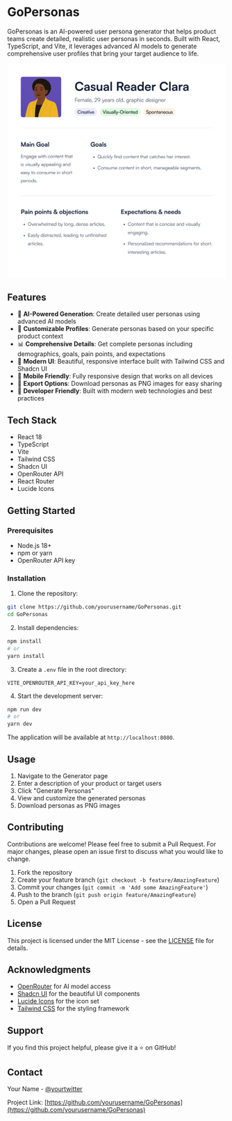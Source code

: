 # GoPersonas

GoPersonas is an AI-powered user persona generator that helps product teams create detailed, realistic user personas in seconds. Built with React, TypeScript, and Vite, it leverages advanced AI models to generate comprehensive user profiles that bring your target audience to life.

![GoPersonas Screenshot](public/lovable-uploads/Persona1CasualReaderClara.svg)

## Features

- 🤖 **AI-Powered Generation**: Create detailed user personas using advanced AI models
- 🎯 **Customizable Profiles**: Generate personas based on your specific product context
- 📊 **Comprehensive Details**: Get complete personas including demographics, goals, pain points, and expectations
- 🎨 **Modern UI**: Beautiful, responsive interface built with Tailwind CSS and Shadcn UI
- 📱 **Mobile Friendly**: Fully responsive design that works on all devices
- 💾 **Export Options**: Download personas as PNG images for easy sharing
- 🔧 **Developer Friendly**: Built with modern web technologies and best practices

## Tech Stack

- React 18
- TypeScript
- Vite
- Tailwind CSS
- Shadcn UI
- OpenRouter API
- React Router
- Lucide Icons

## Getting Started

### Prerequisites

- Node.js 18+ 
- npm or yarn
- OpenRouter API key

### Installation

1. Clone the repository:
```bash
git clone https://github.com/yourusername/GoPersonas.git
cd GoPersonas
```

2. Install dependencies:
```bash
npm install
# or
yarn install
```

3. Create a `.env` file in the root directory:
```env
VITE_OPENROUTER_API_KEY=your_api_key_here
```

4. Start the development server:
```bash
npm run dev
# or
yarn dev
```

The application will be available at `http://localhost:8080`.

## Usage

1. Navigate to the Generator page
2. Enter a description of your product or target users
3. Click "Generate Personas"
4. View and customize the generated personas
5. Download personas as PNG images

## Contributing

Contributions are welcome! Please feel free to submit a Pull Request. For major changes, please open an issue first to discuss what you would like to change.

1. Fork the repository
2. Create your feature branch (`git checkout -b feature/AmazingFeature`)
3. Commit your changes (`git commit -m 'Add some AmazingFeature'`)
4. Push to the branch (`git push origin feature/AmazingFeature`)
5. Open a Pull Request

## License

This project is licensed under the MIT License - see the [LICENSE](LICENSE) file for details.

## Acknowledgments

- [OpenRouter](https://openrouter.ai/) for AI model access
- [Shadcn UI](https://ui.shadcn.com/) for the beautiful UI components
- [Lucide Icons](https://lucide.dev/) for the icon set
- [Tailwind CSS](https://tailwindcss.com/) for the styling framework

## Support

If you find this project helpful, please give it a ⭐️ on GitHub!

## Contact

Your Name - [@yourtwitter](https://twitter.com/yourtwitter)

Project Link: [https://github.com/yourusername/GoPersonas](https://github.com/yourusername/GoPersonas) 